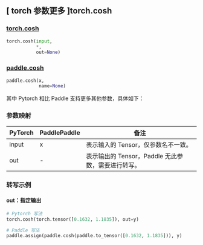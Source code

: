 ## [ torch 参数更多 ]torch.cosh
### [torch.cosh](https://pytorch.org/docs/stable/generated/torch.cosh.html#torch.cosh)

```python
torch.cosh(input,
           *,
           out=None)
```

### [paddle.cosh](https://www.paddlepaddle.org.cn/documentation/docs/zh/api/paddle/cosh_cn.html#cosh)

```python
paddle.cosh(x,
            name=None)
```

其中 Pytorch 相比 Paddle 支持更多其他参数，具体如下：
### 参数映射
| PyTorch       | PaddlePaddle | 备注                                                   |
| ------------- | ------------ | ------------------------------------------------------ |
| input  |  x  | 表示输入的 Tensor，仅参数名不一致。  |
|  out   |  -  | 表示输出的 Tensor，Paddle 无此参数，需要进行转写。    |


### 转写示例
#### out：指定输出
```python
# Pytorch 写法
torch.cosh(torch.tensor([0.1632, 1.1835]), out=y)

# Paddle 写法
paddle.assign(paddle.cosh(paddle.to_tensor([0.1632, 1.1835])), y)
```
